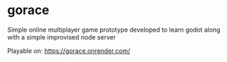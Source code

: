 # gorace

Simple online multiplayer game prototype developed to learn godot along with a simple improvised node server

Playable on:
https://gorace.onrender.com/